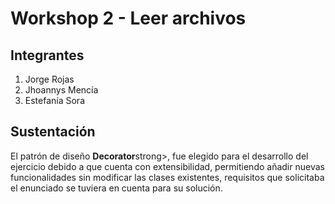 # Workshop 2 -  Leer archivos

<h2>Integrantes</h2>

<ol>
  <li>Jorge Rojas</li>
  <li>Jhoannys Mencía</li>
  <li>Estefanía Sora</li>
</ol>

<h2>Sustentación</h2>
<p>El patrón de diseño  <strong>Decorator</strong>strong>, fue elegido para el desarrollo del ejercicio debido a que cuenta con extensibilidad, permitiendo añadir nuevas funcionalidades sin modificar las clases existentes, requisitos que solicitaba el enunciado se tuviera en cuenta para su solución. </p>




